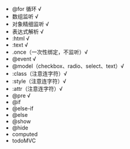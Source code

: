 - @for 循环 √
- 数组监听 √
- 对象精细监听 √
- 表达式解析 √
- :html √
- :text √
- .once（一次性绑定，不监听）√
- @event √
- @model（checkbox、radio、select、text）√
- :class（注意连字符）√
- :style（注意连字符）√
- :attr（注意连字符）√
- @pre √
- @if
- @else-if
- @else
- @show
- @hide
- computed
- todoMVC

